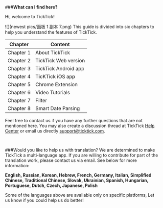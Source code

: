 

###**What can I find here?**


Hi, welcome to TickTick!


![](newest pics/画板 1 副本 7.png)
This guide is divided into six chapters to help you understand the features of TickTick.

| Chapter | Content |
| -- | -- |
|Chapter 1| About TickTick |
|Chapter 2| TickTick Web version |
|Chapter 3| TickTick Android app |
|Chapter 4| TicKTick iOS app |
|Chapter 5| Chrome Extension |
|Chapter 6| Video Tutorials |
|Chapter 7| Filter |
|Chapter 8| Smart Date Parsing  |
  

Feel free to contact us if you have any further questions that are not mentioned here. You may also create a discussion thread at TickTick [Help Center](https://help.ticktick.com/forum) or email us directly [support@ticktick.com](mailto:support@ticktick.com).

<br />

###Would you like to help us with translation?
We are determined to make TickTick a multi-language app. If you are willing to contribute for part of the translation work, please contact us via email. See below for more information:

**English, Russian, Korean, Hebrew, French, Germany, Italian, Simplified Chinese, Traditional Chinese, Slovak, Ukrainian, Spanish, Hungarian, Portuguese, Dutch, Czech, Japanese, Polish**

Some of the languages above are available only on specific platforms, Let us know if you could help us do better!











